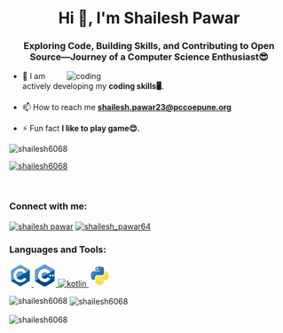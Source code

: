 <h1 align="center">Hi 👋, I'm Shailesh Pawar</h1>
<h3 align="center">Exploring Code, Building Skills, and Contributing to Open Source—Journey of a Computer Science Enthusiast😎</h3>

<img align="right" alt="coding" width="400" src="https://th.bing.com/th/id/OIP.nye4JpzTwkfdziobB_Bx-wHaFj?rs=1&pid=ImgDetMain">


- 🌱 I am actively developing my **coding skills🖥️.**

- 📫 How to reach me **shailesh.pawar23@pccoepune.org**

- ⚡ Fun fact **I like to play game😊.**
<p align="left"> <img src="https://komarev.com/ghpvc/?username=shailesh6068&label=Profile%20views&color=0e75b6&style=flat" alt="shailesh6068" /> </p>

<p align="left"> <a href="https://github.com/ryo-ma/github-profile-trophy"><img src="https://github-profile-trophy.vercel.app/?username=shailesh6068" alt="shailesh6068" /></a> </p>

<p align="left"> <a href="https://twitter.com/" target="blank"><img src="https://img.shields.io/twitter/follow/?logo=twitter&style=for-the-badge" alt="" /></a> </p>
<h3 align="left">Connect with me:</h3>
<p align="left">
<a href="https://fb.com/shailesh pawar" target="blank"><img align="center" src="https://raw.githubusercontent.com/rahuldkjain/github-profile-readme-generator/master/src/images/icons/Social/facebook.svg" alt="shailesh pawar" height="30" width="40" /></a>
<a href="https://instagram.com/shailesh_pawar64" target="blank"><img align="center" src="https://raw.githubusercontent.com/rahuldkjain/github-profile-readme-generator/master/src/images/icons/Social/instagram.svg" alt="shailesh_pawar64" height="30" width="40" /></a>
</p>

<h3 align="left">Languages and Tools:</h3>
<p align="left"> <a href="https://www.cprogramming.com/" target="_blank" rel="noreferrer"> <img src="https://raw.githubusercontent.com/devicons/devicon/master/icons/c/c-original.svg" alt="c" width="40" height="40"/> </a> <a href="https://www.w3schools.com/cpp/" target="_blank" rel="noreferrer"> <img src="https://raw.githubusercontent.com/devicons/devicon/master/icons/cplusplus/cplusplus-original.svg" alt="cplusplus" width="40" height="40"/> </a> <a href="https://kotlinlang.org" target="_blank" rel="noreferrer"> <img src="https://www.vectorlogo.zone/logos/kotlinlang/kotlinlang-icon.svg" alt="kotlin" width="40" height="40"/> </a> <a href="https://www.python.org" target="_blank" rel="noreferrer"> <img src="https://raw.githubusercontent.com/devicons/devicon/master/icons/python/python-original.svg" alt="python" width="40" height="40"/> </a> </p>

<p><img align="left" src="https://github-readme-stats.vercel.app/api/top-langs?username=shailesh6068&show_icons=true&locale=en&layout=compact" alt="shailesh6068" /></p>

<p>&nbsp;<img align="center" src="https://github-readme-stats.vercel.app/api?username=shailesh6068&show_icons=true&locale=en" alt="shailesh6068" /></p>

<p><img align="center" src="https://github-readme-streak-stats.herokuapp.com/?user=shailesh6068&" alt="shailesh6068" /></p>
